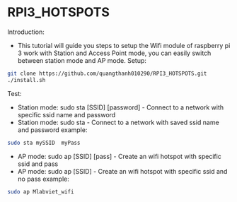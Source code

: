 
# RPI3_HOTSPOTS
Introduction:
- This tutorial will guide you steps to setup the Wifi module of  raspberry pi 3 work with Station and Access Point mode, you can easily switch between station mode and AP mode.
Setup:
```bash
git clone https://github.com/quangthanh010290/RPI3_HOTSPOTS.git
./install.sh
```
Test:
- Station mode: sudo sta [SSID] [password] - Connect to a network with specific ssid name and password
- Station mode: sudo sta  - Connect to a network with saved ssid name and password
example:
```bash
sudo sta mySSID  myPass
```
- AP mode: sudo ap [SSID] [pass] - Create an wifi hotspot with specific ssid and pass
- AP mode: sudo ap [SSID]  - Create an wifi hotspot with specific ssid and no pass
example: 
```bash
sudo ap Mlabviet_wifi
```
